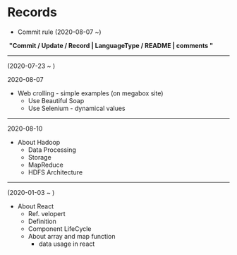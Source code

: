 # Records

- Commit rule (2020-08-07 ~)

​	<strong>"Commit / Update / Record | LanguageType / README | comments "</strong>

---

(2020-07-23 ~ )

2020-08-07

- Web crolling - simple examples (on megabox site)
  - Use Beautiful Soap
  - Use Selenium - dynamical values

-----

2020-08-10

- About Hadoop
  - Data Processing
  - Storage
  - MapReduce
  - HDFS Architecture
  
-----
  
(2020-01-03 ~ )
- About React 
  - Ref. velopert
  - Definition
  - Component LifeCycle
  - About array and map function
    - data usage in react
